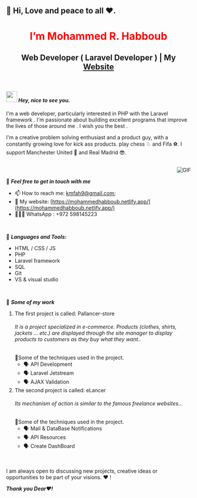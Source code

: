 ## 👋 Hi, Love and peace to all ❤️.

 <h1 align="center" style="color: red;" > I’m  Mohammed R. Habboub </h1>
<h2 align="center" >Web Developer ( Laravel Developer ) |  My  <a href='https://mohammedhabboub.netlify.app/'> Website</a></h2>

<br>

***<h4><img src="https://emojis.slackmojis.com/emojis/images/1531849430/4246/blob-sunglasses.gif?1531849430" width="30"/>  Hey, nice to see you.</h4>***

I'm a web developer, particularly interested in PHP with the Laravel framework .
I'm passionate about building excellent programs that improve the lives of those around me .
I wish you the best .

I'm a creative problem solving enthusiast and a product guy, with a constantly growing love for kick ass products. play chess ♘ and Fifa ⚽. I support Manchester United 👿 and Real Madrid 😎.

<br>

<img align="right" alt="GIF" src="https://media.giphy.com/media/3ohzdKvLT1DxFxhZAI/giphy.gif" />

 <br>
 

 🔗 ***Feel free to get in touch with me***
 - 📫 How to reach me: [kmfah9@gmail.com](mailto:kmfah9@gmail.com);
 - 🔗 My website: [https://mohammedhabboub.netlify.app/](https://mohammedhabboub.netlify.app/)
 - 👨🏻‍💻 WhatsApp : +972 598145223
 
 <br>
 
 
🔗 ***Languages and Tools:***
* HTML / CSS / JS
* PHP
* Laravel framework
* SQL
* Git
* VS & visual studio


<br>

🔗 ***Some of my work***
<ol>
  <li>The first project is called: Pallancer-store
  <h6>It is a project specialized in e-commerce. Products (clothes, shirts, jackets ... etc.) are displayed through the site manager to display products to customers as they buy what they want..</h6>
   📢Some of the techniques used in the project.
    <ul>
      <li>🗣 API Development</li>
      <li>🗣 Laravel Jetstream</li>
      <li>🗣 AJAX Validation</li>
    </ul>
   </li>
  <li>The second project is called: eLancer
  <h6>Its mechanism of action is similar to the famous freelance websites...</h6>
   📢Some of the techniques used in the project.
    <ul>
      <li>🗣 Mail & DataBase Notifications</li>
      <li>🗣 API Resources</li>
      <li>🗣 Create DashBoard</li>
    </ul>
  </li>            
</ol>

<br>



I am always open to discussing new projects, creative ideas or opportunities to be part of your visions. ❤️ !

***Thank you Dear❤️!***

